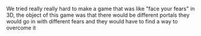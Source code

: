 We tried really really hard to make a game that was like "face your fears" in 3D, the object of this game was that there would be different portals they would go in with different fears and they would have to find a way to overcome it 
